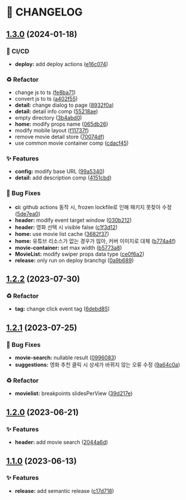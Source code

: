 # 🚦 CHANGELOG

## [1.3.0](https://github.com/qkrdkwl9090/nuxt3-movie-app/compare/v1.2.2...v1.3.0) (2024-01-18)


### 💫 CI/CD

* **deploy:** add deploy actions ([e16c074](https://github.com/qkrdkwl9090/nuxt3-movie-app/commit/e16c0744c5d630e1559fc80482274c7a786cf477))


### ♻️ Refactor

* change js to ts ([fe8ba71](https://github.com/qkrdkwl9090/nuxt3-movie-app/commit/fe8ba715ad99ef5ddc5a6790370a39c07625c8a3))
* convert js to ts ([a402f55](https://github.com/qkrdkwl9090/nuxt3-movie-app/commit/a402f553d775a26449cea9861dc0b3ea153429d5))
* **detail:** change dialog to page ([8932f0a](https://github.com/qkrdkwl9090/nuxt3-movie-app/commit/8932f0a67d2a14119a334e13bd6df2c971de510f))
* **detail:** detail info comp ([55218ae](https://github.com/qkrdkwl9090/nuxt3-movie-app/commit/55218aeb3501635b7f5431d1d8efe7660864d469))
* empty directory ([3b4abd0](https://github.com/qkrdkwl9090/nuxt3-movie-app/commit/3b4abd0353518aa7c2ca4ab0e330c622b4fa2f11))
* **home:** modify props name ([065db26](https://github.com/qkrdkwl9090/nuxt3-movie-app/commit/065db266a2ea5942b6e5942870722b8c8b70c456))
* modify mobile layout ([f11737f](https://github.com/qkrdkwl9090/nuxt3-movie-app/commit/f11737f2ab0623136d05883bf4e9c5b7e08c405f))
* remove movie detail store ([70074df](https://github.com/qkrdkwl9090/nuxt3-movie-app/commit/70074df6cb0508ef43b73a93559804d0731caeb7))
* use common movie container comp ([cdacf45](https://github.com/qkrdkwl9090/nuxt3-movie-app/commit/cdacf45b497b11f09691bb44a648a3503c900cf1))


### ✨ Features

* **config:** modify base URL ([99a5340](https://github.com/qkrdkwl9090/nuxt3-movie-app/commit/99a53406eb1db05b1be01a924f3cde93926ef647))
* **detail:** add description comp ([4151cbd](https://github.com/qkrdkwl9090/nuxt3-movie-app/commit/4151cbd057b4157c85f22e2a9f79fa874533d703))


### 🐛 Bug Fixes

* **ci:** github actions 동작 시, frozen lockfile로 인해 패키지 못찾아 수정 ([5de7ea0](https://github.com/qkrdkwl9090/nuxt3-movie-app/commit/5de7ea06d8bfdf39d6f9ac5faf389fb0652ba23a))
* **header:** modify event target window ([030b212](https://github.com/qkrdkwl9090/nuxt3-movie-app/commit/030b212e8dc3bee018eec67875c670f35de6c28e))
* **header:** 영화 선택 시 visible false ([c1f3d12](https://github.com/qkrdkwl9090/nuxt3-movie-app/commit/c1f3d12a6e0e637244fb83c7a67293fff567683c))
* **home:** use movie list cache ([3682f37](https://github.com/qkrdkwl9090/nuxt3-movie-app/commit/3682f3730d6ba747b853c48ef3a72a5fd066bedc))
* **home:** 유튜브 리소스가 없는 경우가 많아, 커버 이미지로 대체 ([b774a4f](https://github.com/qkrdkwl9090/nuxt3-movie-app/commit/b774a4fb9cc6005b9dc59f02f848eb47c6bb5837))
* **movie-container:** set max width ([b5773a8](https://github.com/qkrdkwl9090/nuxt3-movie-app/commit/b5773a890c8b12f4e7763114d06bfb176a8ae45f))
* **MovieList:** modify swiper props data type ([ce0f6a2](https://github.com/qkrdkwl9090/nuxt3-movie-app/commit/ce0f6a21143ecc15ea7750f4cf5234dfbe2b1785))
* **release:** only run on deploy branchgi ([0a9b689](https://github.com/qkrdkwl9090/nuxt3-movie-app/commit/0a9b68993582c5f92353f98ec7a99161822e76ae))

## [1.2.2](https://github.com/qkrdkwl9090/nuxt3_movie_app/compare/v1.2.1...v1.2.2) (2023-07-30)


### ♻️ Refactor

* **tag:** change click event tag ([6debd85](https://github.com/qkrdkwl9090/nuxt3_movie_app/commit/6debd85d763257784b66c8344a1e0171d7d41f42))

## [1.2.1](https://github.com/qkrdkwl9090/nuxt3_movie_app/compare/v1.2.0...v1.2.1) (2023-07-25)


### 🐛 Bug Fixes

* **movie-search:** nullable result ([0996083](https://github.com/qkrdkwl9090/nuxt3_movie_app/commit/0996083bebf5dd110fa06995edf8f83bce335420))
* **suggestions:** 영화 추천 클릭 시 상세가 바뀌지 않는 오류 수정 ([9a64c0a](https://github.com/qkrdkwl9090/nuxt3_movie_app/commit/9a64c0a79f7f8a58cc1fa7748df9fdc26e975a62))


### ♻️ Refactor

* **movielist:** breakpoints slidesPerView ([39d217e](https://github.com/qkrdkwl9090/nuxt3_movie_app/commit/39d217e8a810a64d4afba5342a1ed0627bbf37d8))

## [1.2.0](https://github.com/qkrdkwl9090/nuxt3_movie_app/compare/v1.1.0...v1.2.0) (2023-06-21)


### ✨ Features

* **header:** add movie search ([2044a6d](https://github.com/qkrdkwl9090/nuxt3_movie_app/commit/2044a6dcb22ee51af03b11eea4942dad2a4630cf))

## [1.1.0](https://github.com/qkrdkwl9090/nuxt3_movie_app/compare/v1.0.1...v1.1.0) (2023-06-13)


### ✨ Features

* **release:** add semantic release ([c17d718](https://github.com/qkrdkwl9090/nuxt3_movie_app/commit/c17d718f7f32efe70551ae6f2fe7b9d32b3c6456))
